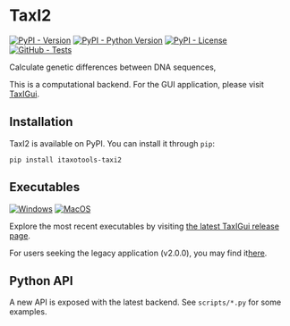 # TaxI2

[![PyPI - Version](https://img.shields.io/pypi/v/itaxotools-taxi2)](
    https://pypi.org/project/itaxotools-taxi2)
[![PyPI - Python Version](https://img.shields.io/pypi/pyversions/itaxotools-taxi2)](
    https://pypi.org/project/itaxotools-taxi2)
[![PyPI - License](https://img.shields.io/pypi/l/itaxotools-taxi2)](
    https://pypi.org/project/itaxotools-taxi2)
[![GitHub - Tests](https://img.shields.io/github/actions/workflow/status/iTaxoTools/TaxI2/test.yml?label=tests)](
    https://github.com/iTaxoTools/TaxI2/actions/workflows/test.yml)

Calculate genetic differences between DNA sequences,

This is a computational backend. For the GUI application, please visit
[TaxIGui](https://github.com/iTaxoTools/TaxIGui).


## Installation

TaxI2 is available on PyPI. You can install it through `pip`:

```
pip install itaxotools-taxi2
```

## Executables

[![Windows](https://img.shields.io/badge/Windows-blue.svg?style=for-the-badge&logo=windows)](
    https://github.com/iTaxoTools/TaxIGui/releases/latest)
[![MacOS](https://img.shields.io/badge/macOS-gray.svg?style=for-the-badge&logo=apple)](
    https://github.com/iTaxoTools/TaxIGui/releases/latest)

Explore the most recent executables by visiting [the latest TaxIGui release page](
    https://github.com/iTaxoTools/TaxIGui/releases/latest).

For users seeking the legacy application (v2.0.0), you may find it[here](
    https://github.com/iTaxoTools/TaxI2/releases/tag/v2.0.0).

## Python API
A new API is exposed with the latest backend. See `scripts/*.py` for some examples.
